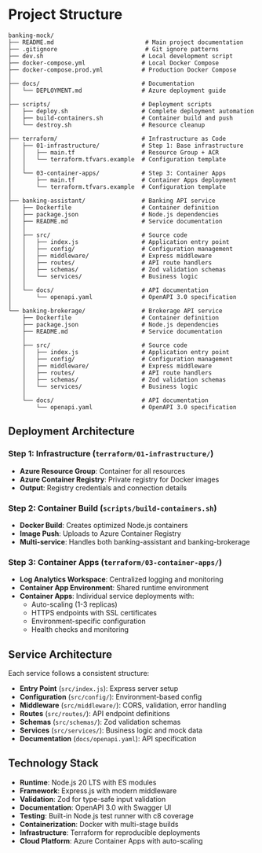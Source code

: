 # Project Structure

```
banking-mock/
├── README.md                          # Main project documentation
├── .gitignore                         # Git ignore patterns
├── dev.sh                            # Local development script
├── docker-compose.yml                # Local Docker Compose
├── docker-compose.prod.yml           # Production Docker Compose
│
├── docs/                             # Documentation
│   └── DEPLOYMENT.md                 # Azure deployment guide
│
├── scripts/                          # Deployment scripts
│   ├── deploy.sh                     # Complete deployment automation
│   ├── build-containers.sh           # Container build and push
│   └── destroy.sh                    # Resource cleanup
│
├── terraform/                        # Infrastructure as Code
│   ├── 01-infrastructure/            # Step 1: Base infrastructure
│   │   ├── main.tf                   # Resource Group + ACR
│   │   └── terraform.tfvars.example  # Configuration template
│   │
│   └── 03-container-apps/            # Step 3: Container Apps
│       ├── main.tf                   # Container Apps deployment
│       └── terraform.tfvars.example  # Configuration template
│
├── banking-assistant/                # Banking API service
│   ├── Dockerfile                    # Container definition
│   ├── package.json                  # Node.js dependencies
│   ├── README.md                     # Service documentation
│   │
│   ├── src/                          # Source code
│   │   ├── index.js                  # Application entry point
│   │   ├── config/                   # Configuration management
│   │   ├── middleware/               # Express middleware
│   │   ├── routes/                   # API route handlers
│   │   ├── schemas/                  # Zod validation schemas
│   │   └── services/                 # Business logic
│   │
│   └── docs/                         # API documentation
│       └── openapi.yaml              # OpenAPI 3.0 specification
│
└── banking-brokerage/                # Brokerage API service
    ├── Dockerfile                    # Container definition
    ├── package.json                  # Node.js dependencies
    ├── README.md                     # Service documentation
    │
    ├── src/                          # Source code
    │   ├── index.js                  # Application entry point
    │   ├── config/                   # Configuration management
    │   ├── middleware/               # Express middleware
    │   ├── routes/                   # API route handlers
    │   ├── schemas/                  # Zod validation schemas
    │   └── services/                 # Business logic
    │
    └── docs/                         # API documentation
        └── openapi.yaml              # OpenAPI 3.0 specification
```

## Deployment Architecture

### Step 1: Infrastructure (`terraform/01-infrastructure/`)
- **Azure Resource Group**: Container for all resources
- **Azure Container Registry**: Private registry for Docker images
- **Output**: Registry credentials and connection details

### Step 2: Container Build (`scripts/build-containers.sh`)
- **Docker Build**: Creates optimized Node.js containers
- **Image Push**: Uploads to Azure Container Registry
- **Multi-service**: Handles both banking-assistant and banking-brokerage

### Step 3: Container Apps (`terraform/03-container-apps/`)
- **Log Analytics Workspace**: Centralized logging and monitoring
- **Container App Environment**: Shared runtime environment
- **Container Apps**: Individual service deployments with:
  - Auto-scaling (1-3 replicas)
  - HTTPS endpoints with SSL certificates
  - Environment-specific configuration
  - Health checks and monitoring

## Service Architecture

Each service follows a consistent structure:

- **Entry Point** (`src/index.js`): Express server setup
- **Configuration** (`src/config/`): Environment-based config
- **Middleware** (`src/middleware/`): CORS, validation, error handling
- **Routes** (`src/routes/`): API endpoint definitions
- **Schemas** (`src/schemas/`): Zod validation schemas
- **Services** (`src/services/`): Business logic and mock data
- **Documentation** (`docs/openapi.yaml`): API specification

## Technology Stack

- **Runtime**: Node.js 20 LTS with ES modules
- **Framework**: Express.js with modern middleware
- **Validation**: Zod for type-safe input validation
- **Documentation**: OpenAPI 3.0 with Swagger UI
- **Testing**: Built-in Node.js test runner with c8 coverage
- **Containerization**: Docker with multi-stage builds
- **Infrastructure**: Terraform for reproducible deployments
- **Cloud Platform**: Azure Container Apps with auto-scaling
